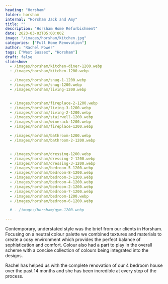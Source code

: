 ```yaml
---
heading: "Horsham"
folder: horsham
internal: "Horsham Jack and Amy"
title: ""
description: "Horsham Home Refurbishment"
date: 2023-03-03T05:00:00Z
image: "/images/horsham/kitchen.jpg"
categories: ["Full Home Renovation"]
author: "Rachel Power"
tags: ["West Sussex", "Horsham"]
draft: false
slideshow:
  - /images/horsham/kitchen-diner-1200.webp
  - /images/horsham/kitchen-1200.webp

  - /images/horsham/snug-1-1200.webp
  - /images/horsham/snug-1200.webp
  - /images/horsham/living-1200.webp


  - /images/horsham/fireplace-2-1200.webp
  - /images/horsham/living-3-1200.webp
  - /images/horsham/living-2-1200.webp
  - /images/horsham/stairwell-1200.webp
  - /images/horsham/winerack-1200.webp
  - /images/horsham/fireplace-1200.webp

  - /images/horsham/bathroom-1200.webp
  - /images/horsham/bathroom-2-1200.webp


  - /images/horsham/dressing-1200.webp
  - /images/horsham/dressing-2-1200.webp
  - /images/horsham/dressing-3-1200.webp
  - /images/horsham/bedroom-5-1200.webp
  - /images/horsham/bedroom-8-1200.webp
  - /images/horsham/bedroom-3-1200.webp
  - /images/horsham/bedroom-4-1200.webp
  - /images/horsham/bedroom-2-1200.webp
  - /images/horsham/bedroom-7-1200.webp
  - /images/horsham/bedroom-1200.webp
  - /images/horsham/bedroom-6-1200.webp

  # - /images/horsham/gym-1200.webp

---
```


Contemporary, understated style was the brief from our clients in Horsham.  Focusing on a neutral colour palette we combined textures and materials to create a cosy environment which provides the perfect balance of sophistication and comfort.  Colour also had a part to play in the overall scheme with a concise collection of colours being integrated into the designs.


<Testimonial>
Rachel has helped us with the complete renovation of our 4 bedroom house over the past 14 months and she has been incredible at every step of the process.
</Testimonial>